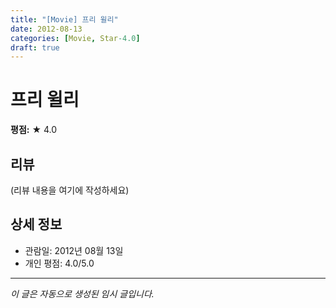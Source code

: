 ```yaml
---
title: "[Movie] 프리 윌리"
date: 2012-08-13
categories: [Movie, Star-4.0]
draft: true
---
```


# 프리 윌리

**평점:** ★ 4.0

## 리뷰

(리뷰 내용을 여기에 작성하세요)

## 상세 정보

- 관람일: 2012년 08월 13일
- 개인 평점: 4.0/5.0

---

*이 글은 자동으로 생성된 임시 글입니다.*
